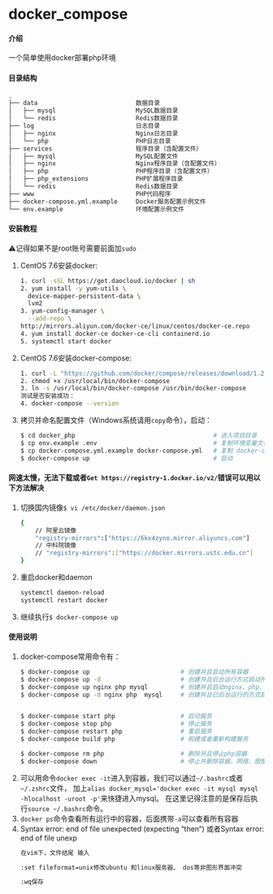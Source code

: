 # docker_compose

#### 介绍
一个简单使用docker部署php环境


#### 目录结构

```bash
.
├── data                           数据目录
│   ├── mysql                      MySQL数据目录
│   └── redis                      Redis数据目录
├── log                            日志目录 
│   ├── nginx                      Nginx日志目录 
│   └── php                        PHP日志目录
├── services                       程序目录（含配置文件）
│   ├── mysql                      MySQL配置文件
│   ├── nginx                      Nginx程序目录（含配置文件）
│   ├── php                        PHP程序目录（含配置文件）
│   ├── php_extensions             PHP扩展程序目录
│   └── redis                      Redis数据目录
├── www                            PHP代码程序
├── docker-compose.yml.example     Docker服务配置示例文件 
└── env.example                    环境配置示例文件
```


#### 安装教程

⚠️记得如果不是root账号需要前面加`sudo`

1. CentOS 7.6安装docker:
    ```bash
    1. curl -sSL https://get.daocloud.io/docker | sh
    2. yum install -y yum-utils \
      device-mapper-persistent-data \
      lvm2
    3. yum-config-manager \
      --add-repo \
    http://mirrors.aliyun.com/docker-ce/linux/centos/docker-ce.repo
    4. yum install docker-ce docker-ce-cli containerd.io
    5. systemctl start docker
    ```
2. CentOS 7.6安装docker-compose:
    ```bash
    1. curl -L "https://github.com/docker/compose/releases/download/1.24.1/docker-compose-$(uname -s)-$(uname -m)" -o /usr/local/bin/docker-compose
    2. chmod +x /usr/local/bin/docker-compose
    3. ln -s /usr/local/bin/docker-compose /usr/bin/docker-compose
    测试是否安装成功：
    4. docker-compose --version
    ```
3. 拷贝并命名配置文件（Windows系统请用`copy`命令），启动：
    ```bash
    $ cd docker_php                                      # 进入项目目录
    $ cp env.example .env                                # 复制环境变量文件
    $ cp docker-compose.yml.example docker-compose.yml   # 复制 docker-compose 配置文件。默认启动3个服务：
    $ docker-compose up                                  # 启动
    ```

#### 网速太慢，无法下载或者`Get https://registry-1.docker.io/v2/`错误可以用以下方法解决

1.  切换国内镜像`$ vi /etc/docker/daemon.json`
    ```bash
    {
        // 阿里云镜像
        "registry-mirrors":["https://6kx4zyno.mirror.aliyuncs.com"]
        // 中科院镜像
        // "registry-mirrors":["https://docker.mirrors.ustc.edu.cn"]
    }
    ```
2.  重启docker和daemon
    ```bash
    systemctl daemon-reload
    systemctl restart docker
    ```
3.  继续执行`$ docker-compose up`


#### 使用说明

1.  docker-compose常用命令有：
    ```bash
    $ docker-compose up                         # 创建并且启动所有容器
    $ docker-compose up -d                      # 创建并且后台运行方式启动所有容器
    $ docker-compose up nginx php mysql         # 创建并且启动nginx、php、mysql的多个容器
    $ docker-compose up -d nginx php  mysql     # 创建并且已后台运行的方式启动nginx、php、mysql容器


    $ docker-compose start php                  # 启动服务
    $ docker-compose stop php                   # 停止服务
    $ docker-compose restart php                # 重启服务
    $ docker-compose build php                  # 构建或者重新构建服务

    $ docker-compose rm php                     # 删除并且停止php容器
    $ docker-compose down                       # 停止并删除容器，网络，图像和挂载卷
    ```
2.  可以用命令`docker exec -it`进入到容器，我们可以通过`~/.bashrc`或者`~/.zshrc`文件，
    加上`alias docker_mysql='docker exec -it mysql mysql -hlocalhost -uroot -p'`来快捷进入mysql。
    在这里记得注意的是保存后执行`source ~/.bashrc`命令。 
3.  `docker ps`命令查看所有运行中的容器，后面携带`-a`可以查看所有容器
4.  Syntax error: end of file unexpected (expecting “then“) 或者Syntax error: end of file unexp
    ```bash
    在vim下，文件结尾 输入

    :set fileformat=unix修改ubuntu 和linux服务器、 dos等非图形界面冲突

    :wq保存
    ```
